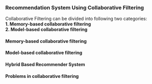 ### Recommendation System Using Collaborative Filtering

Collaborative Filtering can be divided into following two categories:    
**1. Memory-based collaborative filtering**     
**2. Model-based collaborative filtering**    

#### Memory-based collaborative filtering
     
     
#### Model-based collaborative filtering     
       
       
#### Hybrid Based Recommender System
       

#### Problems in collaborative filtering      